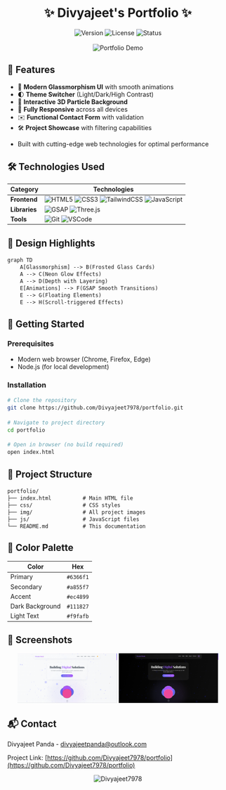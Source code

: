 # <div align="center">✨ Divyajeet's Portfolio ✨</div>

<div align="center">
  <img src="https://img.shields.io/badge/Version-1.0.0-blue" alt="Version">
  <img src="https://img.shields.io/badge/License-MIT-green" alt="License">
  <img src="https://img.shields.io/badge/Status-Live-brightgreen" alt="Status">
</div>

<br>

<div align="center">
  <img src="https://user-images.githubusercontent.com/58350585/154794338-3a0c1b7e-5e25-4f1a-b1f5-4a9c61e8b6f5.gif" width="800" alt="Portfolio Demo">
</div>

## 🌟 Features

- 🎨 **Modern Glassmorphism UI** with smooth animations
- 🌓 **Theme Switcher** (Light/Dark/High Contrast)
- 🚀 **Interactive 3D Particle Background**
- 📱 **Fully Responsive** across all devices
- ✉️ **Functional Contact Form** with validation
- 🛠 **Project Showcase** with filtering capabilities


+ Built with cutting-edge web technologies for optimal performance



## 🛠 Technologies Used

| Category        | Technologies                                                                 |
|-----------------|------------------------------------------------------------------------------|
| **Frontend**    | ![HTML5](https://img.shields.io/badge/-HTML5-E34F26?logo=html5&logoColor=white) ![CSS3](https://img.shields.io/badge/-CSS3-1572B6?logo=css3&logoColor=white) ![TailwindCSS](https://img.shields.io/badge/-TailwindCSS-38B2AC?logo=tailwind-css&logoColor=white) ![JavaScript](https://img.shields.io/badge/-JavaScript-F7DF1E?logo=javascript&logoColor=black) |
| **Libraries**   | ![GSAP](https://img.shields.io/badge/-GSAP-88CE02?logo=greensock&logoColor=white) ![Three.js](https://img.shields.io/badge/-Three.js-000000?logo=three.js&logoColor=white) |
| **Tools**       | ![Git](https://img.shields.io/badge/-Git-F05032?logo=git&logoColor=white) ![VSCode](https://img.shields.io/badge/-VSCode-007ACC?logo=visual-studio-code&logoColor=white) |

## 🎨 Design Highlights

```mermaid
graph TD
    A[Glassmorphism] --> B(Frosted Glass Cards)
    A --> C(Neon Glow Effects)
    A --> D(Depth with Layering)
    E[Animations] --> F(GSAP Smooth Transitions)
    E --> G(Floating Elements)
    E --> H(Scroll-triggered Effects)
```

## 🚀 Getting Started

### Prerequisites
- Modern web browser (Chrome, Firefox, Edge)
- Node.js (for local development)

### Installation
```bash
# Clone the repository
git clone https://github.com/Divyajeet7978/portfolio.git

# Navigate to project directory
cd portfolio

# Open in browser (no build required)
open index.html
```

## 📂 Project Structure
```
portfolio/
├── index.html          # Main HTML file
├── css/                # CSS styles
├── img/                # All project images
├── js/                 # JavaScript files
└── README.md           # This documentation
```

## 🌈 Color Palette
| Color          | Hex                                                                |
|----------------|--------------------------------------------------------------------|
| Primary        | `#6366f1` |
| Secondary      | `#a855f7` |
| Accent         | `#ec4899` |
| Dark Background| `#111827` |
| Light Text     | `#f9fafb` |

## 📸 Screenshots

<div align="center">
  <img src="https://github.com/Divyajeet7978/Portfolio_Redesigned/blob/main/img/1.png" width="45%" alt="Light Theme">
  <img src="https://github.com/Divyajeet7978/Portfolio_Redesigned/blob/main/img/2.png" width="45%" alt="Dark Theme">  
</div>

## 📬 Contact

Divyajeet Panda - divyajeetpanda@outlook.com

Project Link: [https://github.com/Divyajeet7978/portfolio](https://github.com/Divyajeet7978/portfolio)

<div align="center">
  <img src="https://komarev.com/ghpvc/?username=Divyajeet7978&label=Profile%20views&color=0e75b6&style=flat" alt="Divyajeet7978" /> 
</div>
